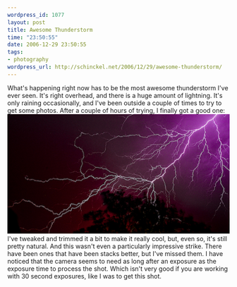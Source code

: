 ```yaml
--- 
wordpress_id: 1077
layout: post
title: Awesome Thunderstorm
time: "23:50:55"
date: 2006-12-29 23:50:55
tags: 
- photography
wordpress_url: http://schinckel.net/2006/12/29/awesome-thunderstorm/
---
```

What's happening right now has to be the most awesome thunderstorm I've ever seen. It's right overhead, and there is a huge amount of lightning. It's only raining occasionally, and I've been outside a couple of times to try to get some photos. After a couple of hours of trying, I finally got a good one: ![Lightning Over Tree][1] I've tweaked and trimmed it a bit to make it really cool, but, even so, it's still pretty natural. And this wasn't even a particularly impressive strike. There have been ones that have been stacks better, but I've missed them. I have noticed that the camera seems to need as long after an exposure as the exposure time to process the shot. Which isn't very good if you are working with 30 second exposures, like I was to get this shot. 

   [1]: /images/Lightning.jpg

